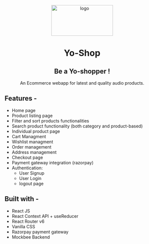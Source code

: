 <div align="center">
  <img src="https://asset.cloudinary.com/yuvraj1905/d756a8b266cf24f7d1638aea86b32a85" height="100" width="200" alt="logo"/>
  
# Yo-Shop
## Be a Yo-shopper !  
  An Ecommerce webapp for latest and quality audio products.
</div>

## **Features -**

- Home page
- Product listing page
- Filter and sort products functionalities
- Search product functionality (both category and product-based)
- Individual product page
- Cart Managment
- Wishlist managment
- Order management
- Address management
- Checkout page
- Payment gateway integration (razorpay)
- Authentication:
  - User Signup
  - User Login
  - logout page

## **Built with -**

- React JS
- React Context API + useReducer
- React Router v6
- Vanilla CSS
- Razorpay payment gateway
- Mockbee Backend

<!-- ## **Demo -** -->
